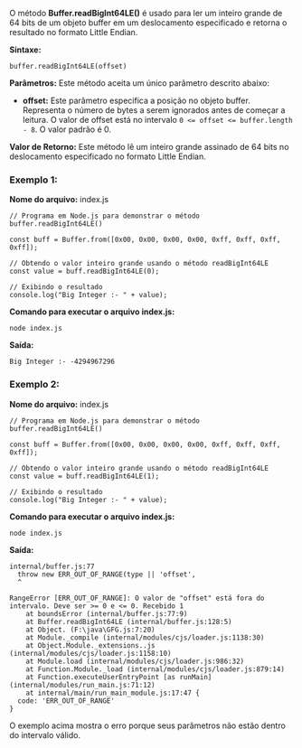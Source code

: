 O método **Buffer.readBigInt64LE()** é usado para ler um inteiro grande de 64 bits de um objeto buffer em um deslocamento especificado e retorna o resultado no formato Little Endian.

**Sintaxe:**

```
buffer.readBigInt64LE(offset)
```

**Parâmetros:** Este método aceita um único parâmetro descrito abaixo:

- **offset:** Este parâmetro especifica a posição no objeto buffer. Representa o número de bytes a serem ignorados antes de começar a leitura. O valor de offset está no intervalo `0 <= offset <= buffer.length - 8`. O valor padrão é 0.

**Valor de Retorno:** Este método lê um inteiro grande assinado de 64 bits no deslocamento especificado no formato Little Endian.

### Exemplo 1:

**Nome do arquivo:** index.js

```
// Programa em Node.js para demonstrar o método buffer.readBigInt64LE()

const buff = Buffer.from([0x00, 0x00, 0x00, 0x00, 0xff, 0xff, 0xff, 0xff]);

// Obtendo o valor inteiro grande usando o método readBigInt64LE
const value = buff.readBigInt64LE(0);

// Exibindo o resultado
console.log("Big Integer :- " + value);
```

**Comando para executar o arquivo index.js:**

```
node index.js
```

**Saída:**

```
Big Integer :- -4294967296
```

### Exemplo 2:

**Nome do arquivo:** index.js

```
// Programa em Node.js para demonstrar o método buffer.readBigInt64LE()

const buff = Buffer.from([0x00, 0x00, 0x00, 0x00, 0xff, 0xff, 0xff, 0xff]);

// Obtendo o valor inteiro grande usando o método readBigInt64LE
const value = buff.readBigInt64LE(1);

// Exibindo o resultado
console.log("Big Integer :- " + value);
```

**Comando para executar o arquivo index.js:**

```
node index.js
```

**Saída:**

```
internal/buffer.js:77
  throw new ERR_OUT_OF_RANGE(type || 'offset',
  ^

RangeError [ERR_OUT_OF_RANGE]: O valor de "offset" está fora do intervalo. Deve ser >= 0 e <= 0. Recebido 1
    at boundsError (internal/buffer.js:77:9)
    at Buffer.readBigInt64LE (internal/buffer.js:128:5)
    at Object. (F:\java\GFG.js:7:20)
    at Module._compile (internal/modules/cjs/loader.js:1138:30)
    at Object.Module._extensions..js (internal/modules/cjs/loader.js:1158:10)
    at Module.load (internal/modules/cjs/loader.js:986:32)
    at Function.Module._load (internal/modules/cjs/loader.js:879:14)
    at Function.executeUserEntryPoint [as runMain] (internal/modules/run_main.js:71:12)
    at internal/main/run_main_module.js:17:47 {
  code: 'ERR_OUT_OF_RANGE'
}
```

O exemplo acima mostra o erro porque seus parâmetros não estão dentro do intervalo válido.

